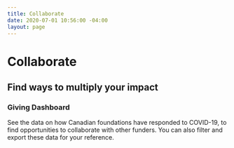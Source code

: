 ```yaml
---
title: Collaborate
date: 2020-07-01 10:56:00 -04:00
layout: page
---
```


# Collaborate
## Find ways to multiply your impact

### Giving Dashboard

See the data on how Canadian foundations have responded to COVID-19, to find opportunities to collaborate with other funders. You can also filter and export these data for your reference.